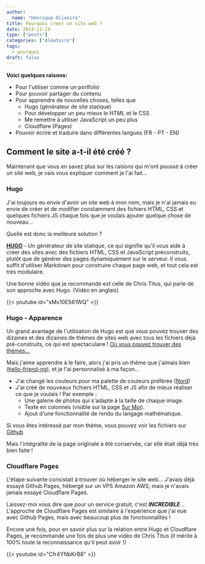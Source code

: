 ```yaml
---
author: 
  name: "Henrique Oliveira"
title: Pourquoi créer un site web ?
date: 2023-11-19
type: ["posts"]
categories: ["Aléatoire"]
tags:
  - pourquoi
draft: false
---
```

**Voici quelques raisons:**
- Pour l'utiliser comme un portfolio
- Pour pouvoir partager du contenu
- Pour apprendre de nouvelles choses, telles que
  - Hugo (générateur de site statique)
  - Pour développer un peu mieux le HTML et le CSS
  - Me remettre à utiliser JavaScript un peu plus
  - Cloudflare (Pages)
- Pouvoir écrire et traduire dans différentes langues (FR - PT - EN)

## Comment le site a-t-il été créé ?
Maintenant que vous en savez plus sur les raisons qui m'ont poussé à créer un site web, je vais vous expliquer comment je l'ai fait...

### Hugo

J'ai toujours eu envie d'avoir un site web à mon nom, mais je n'ai jamais eu envie de créer et de modifier constamment des fichiers HTML, CSS et quelques fichiers JS chaque fois que je voulais ajouter quelque chose de nouveau...

Quelle est donc la meilleure solution ?

[**HUGO**](https://gohugo.io/) - Un générateur de site statique, ce qui signifie qu'il vous aide à créer des sites avec des fichiers HTML, CSS et JavaScript préconstruits, plutôt que de générer des pages dynamiquement sur le serveur. Il vous suffit d'utiliser Markdown pour construire chaque page web, et tout cela est très modulaire.

Une bonne vidéo que je recommande est celle de Chris Titus, qui parle de son approche avec Hugo. (Vidéo en anglais)

{{< youtube id="xMv10E561WQ" >}}

### Hugo - Apparence

Un grand avantage de l'utilisation de Hugo est que vous pouvez trouver des dizaines et des dizaines de thèmes de sites web avec tous les fichiers déjà pré-construits, ce qui est spectaculaire ! [Où vous pouvez trouver des thèmes...](https://themes.gohugo.io/)

Mais j'aime apprendre à le faire, alors j'ai pris un thème que j'aimais bien ([hello-friend-ng](https://themes.gohugo.io/themes/hugo-theme-hello-friend-ng/)), et je l'ai personnalisé à ma façon...

- J'ai changé les couleurs pour ma palette de couleurs préférée ([Nord](https://www.nordtheme.com/))
- J'ai créé de nouveaux fichiers HTML, CSS et JS afin de mieux réaliser ce que je voulais ! Par exemple :
  - Une galerie de photos qui s'adapte à la taille de chaque image.
  - Texte en colonnes (visible sur la page [Sur Moi](/fr/about)).
  - Ajout d'une fonctionnalité de rendu du langage mathématique.

Si vous êtes intéressé par mon thème, vous pouvez voir les fichiers sur [Github](https://github.com/M0streng0/website)

Mais l'intégralité de la page originale a été conservée, car elle était déjà très bien faite !

### Cloudflare Pages

L'étape suivante consistait à trouver où héberger le site web... J'avais déjà essayé Github Pages, hébergé sur un VPS Amazon AWS, mais je n'avais jamais essayé Cloudflare Pages.

Laissez-moi vous dire que pour un service gratuit, c'est _**INCREDIBLE**_... L'approche de Cloudflare Pages est similaire à l'expérience que j'ai eue avec Github Pages, mais avec beaucoup plus de fonctionnalités !

Encore une fois, pour en savoir plus sur la relation entre Hugo et Cloudflare Pages, je recommande une fois de plus une vidéo de Chris Titus (il mérite à 100% toute la reconnaissance qu'il peut avoir !)

{{< youtube id="Cfr4YNbKrB8" >}}